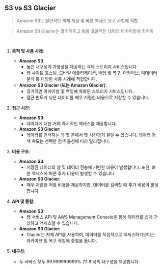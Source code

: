 ## S3 vs S3 Glacier

> Amazon S3는 일반적인 객체 저장 및 빠른 액세스 요구 사항에 적합

> Amazon S3 Glacier는 장기적이고 비용 효율적인 데이터 아카이빙에 최적화

<br>

1. **목적 및 사용 사례**:
   - **Amazon S3**: 
     - 높은 내구성과 가용성을 제공하는 객체 스토리지 서비스입니다.
     - 웹 사이트 호스팅, 모바일 애플리케이션, 백업 및 복구, 아카이브, 빅데이터 분석 등 다양한 사용 사례에 적합합니다.
   - **Amazon S3 Glacier (또는 Amazon Glacier)**:
     - 장기적인 아카이빙 및 백업에 특화된 스토리지 서비스입니다.
     - 접근 빈도가 낮은 데이터를 매우 저렴한 비용으로 저장할 수 있습니다.

2. **접근 시간**:
   - **Amazon S3**: 
     - 데이터에 대한 거의 즉시적인 액세스를 제공합니다.
   - **Amazon S3 Glacier**:
     - 데이터를 검색하는 데 몇 분에서 몇 시간까지 걸릴 수 있습니다. 데이터 검색 속도는 선택한 검색 옵션에 따라 달라집니다.

3. **비용 구조**:
   - **Amazon S3**: 
     - 저장된 데이터의 양 및 데이터 전송에 기반한 비용이 발생합니다. 또한, 빠른 액세스에 따른 추가 비용이 발생할 수 있습니다.
   - **Amazon S3 Glacier**:
     - 매우 저렴한 저장 비용을 제공하지만, 데이터를 검색할 때 추가 비용이 발생합니다.

4. **API 및 통합**:
   - **Amazon S3**: 
     - 웹 서비스 API 및 AWS Management Console을 통해 데이터를 쉽게 관리하고 액세스할 수 있습니다.
   - **Amazon S3 Glacier**:
     - Glacier는 자체 API를 사용하며, 데이터를 직접적으로 액세스하기보다는 아카이브 및 복구 작업에 중점을 둡니다.

5. **내구성**:
   - 두 서비스 모두 99.999999999% (11 9's)의 내구성을 제공합니다.

